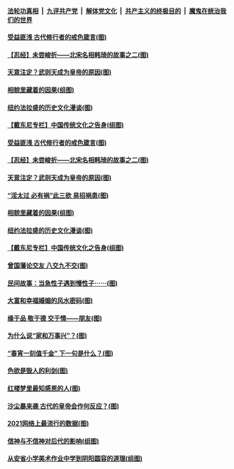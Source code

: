 

####  [法轮功真相](../../../../basic/blob/master/README.md?t=03220631) &nbsp;|&nbsp; [九评共产党](../../../../9ping.md/blob/master/README.md?t=03220631) &nbsp;|&nbsp; [解体党文化](../../../../jtdwh.md/blob/master/README.md?t=03220631)  &nbsp;|&nbsp; [共产主义的终极目的](../../../../gczydzjmd.md/blob/master/README.md?t=03220631) &nbsp;|&nbsp; [魔鬼在统治我们的世界](../../../../mgztzwmdsj.md/blob/master/README.md?t=03220631) 

#### [受益匪浅 古代修行者的戒色箴言(图)](../pages/p7/966228.md?t=03220631) 

#### [【忍经】未尝峻折——北宋名相韩琦的故事之二(图)](../pages/p7/965939.md?t=03220631) 

#### [天意注定？武则天成为皇帝的原因(图)](../pages/p7/966140.md?t=03220631) 

#### [相貌里藏着的因果(组图)](../pages/p7/964802.md?t=03220631) 

#### [纽约法拉盛的历史文化漫谈(图)](../pages/p7/965751.md?t=03220631) 

#### [【戴东尼专栏】中国传统文化之告身(组图)](../pages/p7/959947.md?t=03220631) 

#### [受益匪浅 古代修行者的戒色箴言(图)](../pages/p7/966228.md?t=03220631) 

#### [【忍经】未尝峻折——北宋名相韩琦的故事之二(图)](../pages/p7/965939.md?t=03220631) 

#### [天意注定？武则天成为皇帝的原因(图)](../pages/p7/966140.md?t=03220631) 

#### [“淫太过 必有祸”此三欲 易招祸患(图)](../pages/p7/966025.md?t=03220631) 

#### [相貌里藏着的因果(组图)](../pages/p7/964802.md?t=03220631) 

#### [纽约法拉盛的历史文化漫谈(图)](../pages/p7/965751.md?t=03220631) 

#### [【戴东尼专栏】中国传统文化之告身(组图)](../pages/p7/959947.md?t=03220631) 


#### [曾国藩论交友 八交九不交(图)](../pages/p7/965970.md?t=03220631) 

#### [民间故事：当急性子遇到慢性子⋯⋯(图)](../pages/p7/965462.md?t=03220631) 

#### [大富和幸福婚姻的风水密码(图)](../pages/p7/961770.md?t=03220631) 

#### [缘于品 敬于德 交于情——朋友(图)](../pages/p7/965027.md?t=03220631) 

#### [为什么说“家和万事兴”？(图)](../pages/p7/965933.md?t=03220631) 

#### [“春宵一刻值千金” 下一句是什么？(图)](../pages/p7/965868.md?t=03220631) 

#### [色欲是毁人的利剑(图)](../pages/p7/956980.md?t=03220631) 

#### [红楼梦里最知感恩的人(图)](../pages/p7/965406.md?t=03220631) 

#### [沙尘暴来袭 古代的皇帝会作何反应？(图)](../pages/p7/965827.md?t=03220631) 

#### [2021网络上最流行的数据(图)](../pages/p7/965353.md?t=03220631) 

#### [信神与不信神对后代的影响(组图)](../pages/p7/965304.md?t=03220631) 

#### [从安省小学美术作业中学到阴阳圆容的道理(组图)](../pages/p7/964471.md?t=03220631) 

